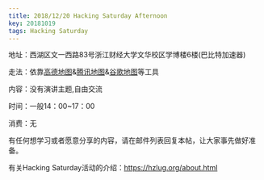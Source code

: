 ```yaml
---
title: 2018/12/20 Hacking Saturday Afternoon
key: 20181019
tags: Hacking Saturday
---
```

<!--more-->

地址：西湖区文一西路83号浙江财经大学文华校区学博楼6楼(巴比特加速器)

走法：依靠[高德地图](http://f.amap.com/39c1P_04A6iNU)&[腾讯地图](https://router.map.qq.com/short?l=b3b414c823e0d6f5adf433e6db5fee61)&[谷歌地图](https://goo.gl/maps/aD41JBYvYN82)等工具

内容：没有演讲主题,自由交流

时间：一般14：00~17：00

消费：无

有任何想学习或者愿意分享的内容，请在邮件列表回复本帖，让大家事先做好准备。

有关Hacking Saturday活动的介绍：https://hzlug.org/about.html